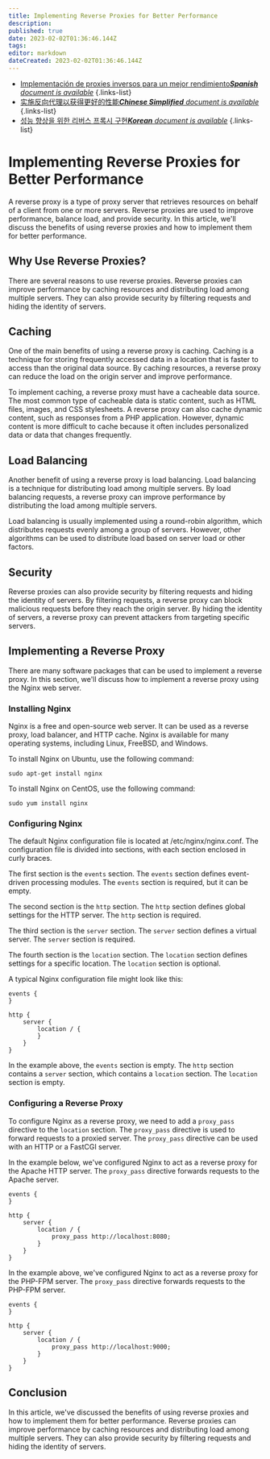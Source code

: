 ```yaml
---
title: Implementing Reverse Proxies for Better Performance
description: 
published: true
date: 2023-02-02T01:36:46.144Z
tags: 
editor: markdown
dateCreated: 2023-02-02T01:36:46.144Z
---
```


- [Implementación de proxies inversos para un mejor rendimiento***Spanish** document is available*](/es/Knowledge-base/Backend/implementing-reverse-proxies-for-better-performance)
{.links-list}
- [实施反向代理以获得更好的性能***Chinese Simplified** document is available*](/zh/Knowledge-base/Backend/implementing-reverse-proxies-for-better-performance)
{.links-list}
- [성능 향상을 위한 리버스 프록시 구현***Korean** document is available*](/ko/Knowledge-base/Backend/implementing-reverse-proxies-for-better-performance)
{.links-list}


# Implementing Reverse Proxies for Better Performance

A reverse proxy is a type of proxy server that retrieves resources on behalf of a client from one or more servers. Reverse proxies are used to improve performance, balance load, and provide security. In this article, we'll discuss the benefits of using reverse proxies and how to implement them for better performance.

## Why Use Reverse Proxies?

There are several reasons to use reverse proxies. Reverse proxies can improve performance by caching resources and distributing load among multiple servers. They can also provide security by filtering requests and hiding the identity of servers.

## Caching

One of the main benefits of using a reverse proxy is caching. Caching is a technique for storing frequently accessed data in a location that is faster to access than the original data source. By caching resources, a reverse proxy can reduce the load on the origin server and improve performance.

To implement caching, a reverse proxy must have a cacheable data source. The most common type of cacheable data is static content, such as HTML files, images, and CSS stylesheets. A reverse proxy can also cache dynamic content, such as responses from a PHP application. However, dynamic content is more difficult to cache because it often includes personalized data or data that changes frequently.

## Load Balancing

Another benefit of using a reverse proxy is load balancing. Load balancing is a technique for distributing load among multiple servers. By load balancing requests, a reverse proxy can improve performance by distributing the load among multiple servers.

Load balancing is usually implemented using a round-robin algorithm, which distributes requests evenly among a group of servers. However, other algorithms can be used to distribute load based on server load or other factors.

## Security

Reverse proxies can also provide security by filtering requests and hiding the identity of servers. By filtering requests, a reverse proxy can block malicious requests before they reach the origin server. By hiding the identity of servers, a reverse proxy can prevent attackers from targeting specific servers.

## Implementing a Reverse Proxy

There are many software packages that can be used to implement a reverse proxy. In this section, we'll discuss how to implement a reverse proxy using the Nginx web server.

### Installing Nginx

Nginx is a free and open-source web server. It can be used as a reverse proxy, load balancer, and HTTP cache. Nginx is available for many operating systems, including Linux, FreeBSD, and Windows.

To install Nginx on Ubuntu, use the following command:

```
sudo apt-get install nginx
```

To install Nginx on CentOS, use the following command:

```
sudo yum install nginx
```

### Configuring Nginx

The default Nginx configuration file is located at /etc/nginx/nginx.conf. The configuration file is divided into sections, with each section enclosed in curly braces.

The first section is the ```events``` section. The ```events``` section defines event-driven processing modules. The ```events``` section is required, but it can be empty.

The second section is the ```http``` section. The ```http``` section defines global settings for the HTTP server. The ```http``` section is required.

The third section is the ```server``` section. The ```server``` section defines a virtual server. The ```server``` section is required.

The fourth section is the ```location``` section. The ```location``` section defines settings for a specific location. The ```location``` section is optional.

A typical Nginx configuration file might look like this:

```
events {
}

http {
    server {
        location / {
        }
    }
}
```

In the example above, the ```events``` section is empty. The ```http``` section contains a ```server``` section, which contains a ```location``` section. The ```location``` section is empty.

### Configuring a Reverse Proxy

To configure Nginx as a reverse proxy, we need to add a ```proxy_pass``` directive to the ```location``` section. The ```proxy_pass``` directive is used to forward requests to a proxied server. The ```proxy_pass``` directive can be used with an HTTP or a FastCGI server.

In the example below, we've configured Nginx to act as a reverse proxy for the Apache HTTP server. The ```proxy_pass``` directive forwards requests to the Apache server.

```
events {
}

http {
    server {
        location / {
            proxy_pass http://localhost:8080;
        }
    }
}
```

In the example above, we've configured Nginx to act as a reverse proxy for the PHP-FPM server. The ```proxy_pass``` directive forwards requests to the PHP-FPM server.

```
events {
}

http {
    server {
        location / {
            proxy_pass http://localhost:9000;
        }
    }
}
```

## Conclusion

In this article, we've discussed the benefits of using reverse proxies and how to implement them for better performance. Reverse proxies can improve performance by caching resources and distributing load among multiple servers. They can also provide security by filtering requests and hiding the identity of servers.